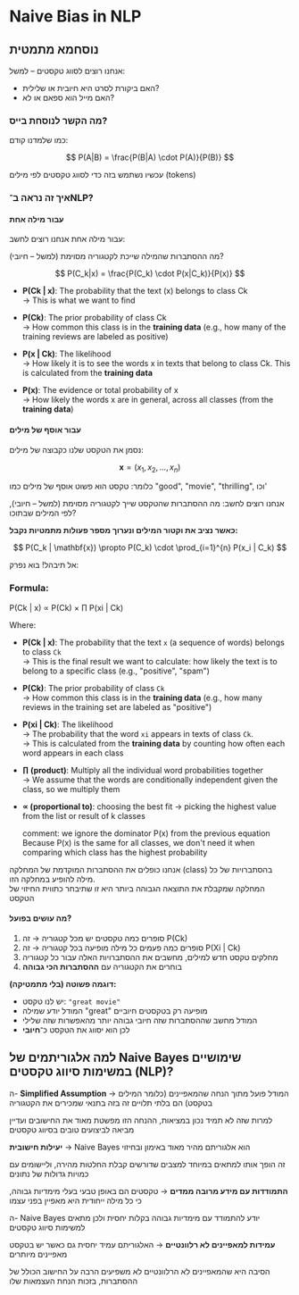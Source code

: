 # Naive Bias in NLP

## נוסחמא מתמטית

אנחנו רוצים לסווג טקסטים – למשל:
- האם ביקורת לסרט היא חיובית או שלילית?
- האם מייל הוא ספאם או לא?

### מה הקשר לנוסחת בייס?

כמו שלמדנו קודם:

$$
P(A|B) = \frac{P(B|A) \cdot P(A)}{P(B)}
$$

עכשיו נשתמש בזה כדי לסווג טקסטים לפי מילים (tokens)

### איך זה נראה ב־NLP?

#### עבור מילה אחת

עבור מילה אחת אנחנו רוצים לחשב:

מה ההסתברות שהמילה שייכת לקטגוריה מסוימת (למשל – חיובי)?

$$
P(C_k|x) = \frac{P(C_k) \cdot P(x|C_k)}{P(x)}
$$

- **P(Ck | x)**: The probability that the text (x) belongs to class Ck  
  → This is what we want to find

- **P(Ck)**: The prior probability of class Ck  
  → How common this class is in the **training data** (e.g., how many of the training reviews are labeled as positive)

- **P(x | Ck)**: The likelihood  
  → How likely it is to see the words x in texts that belong to class Ck. This is calculated from the **training data**

- **P(x)**: The evidence or total probability of x  
  → How likely the words x are in general, across all classes (from the **training data**)

#### עבור אוסף של מילים

נסמן את הטקסט שלנו כקבוצה של מילים:

$$
\mathbf{x} = (x_1, x_2, ..., x_n)
$$

כלומר: טקסט הוא פשוט אוסף של מילים כמו "good", "movie", "thrilling", וכו'

אנחנו רוצים לחשב:
מה ההסתברות שהטקסט שייך לקטגוריה מסוימת (למשל – חיובי), לפי המילים שבתוכו?

**כאשר נציב את וקטור המילים ונערוך מספר פעולות מתמטיות נקבל:**

$$
P(C_k | \mathbf{x}) \propto P(C_k) \cdot \prod_{i=1}^{n} P(x_i | C_k)
$$

אל תיבהל! בוא נפרק:


### Formula:
P(Ck | x) ∝ P(Ck) × ∏ P(xi | Ck)

Where:

- **P(Ck | x)**: The probability that the text `x` (a sequence of words) belongs to class `Ck`  
  → This is the final result we want to calculate: how likely the text is to belong to a specific class (e.g., "positive", "spam")

- **P(Ck)**: The prior probability of class `Ck`  
  → How common this class is in the **training data** (e.g., how many reviews in the training set are labeled as "positive")

- **P(xi | Ck)**: The likelihood  
  → The probability that the word `xi` appears in texts of class `Ck`.  
  → This is calculated from the **training data** by counting how often each word appears in each class

- **∏ (product)**: Multiply all the individual word probabilities together  
  → We assume that the words are conditionally independent given the class, so we multiply them

- **∝ (proportional to)**: choosing the best fit
  → picking the highest value from the list or result of k classes

  comment:
  we ignore the dominator P(x) from the previous equation
  Because P(x) is the same for all classes, we don't need it when comparing which class has the highest probability

אנחנו כופלים את ההסתברות המוקדמת של המחלקה (class) בהסתברויות של כל מילה להופיע במחלקה הזו.  
המחלקה שמקבלת את התוצאה הגבוהה ביותר היא זו שתיבחר כתווית החיזוי של הטקסט

#### מה עושים בפועל?

1. סופרים כמה טקסטים יש מכל קטגוריה → זה P(Ck)
2. סופרים כמה פעמים כל מילה מופיעה בכל קטגוריה → זה P(Xi | Ck)
3. מחלקים טקסט חדש למילים, מחשבים את ההסתברויות האלה עבור כל קטגוריה
4. בוחרים את הקטגוריה עם **ההסתברות הכי גבוהה**

**דוגמה פשוטה (בלי מתמטיקה):**

- יש לנו טקסט: `"great movie"`
- המודל יודע שמילה "great" מופיעה רק בטקסטים חיוביים
- המודל מחשב שההסתברות שזה חיובי גבוהה יותר מהאפשרות שזה שלילי
- לכן הוא יסווג את הטקסט כ־**חיובי**

## למה אלגוריתמים של Naive Bayes שימושיים במשימות סיווג טקסטים (NLP)?

ה- **Simplified Assumption** → המודל פועל מתוך הנחה שהמאפיינים (כלומר המילים בטקסט) הם בלתי תלויים זה בזה בתנאי שמכירים את הקטגוריה

למרות שזה לא תמיד נכון במציאות, ההנחה הזו מפשטת מאוד את החישובים ועדיין מביאה לביצועים טובים בסיווג טקסטים

**יעילות חישובית** → Naive Bayes הוא אלגוריתם מהיר מאוד באימון ובחיזוי

זה הופך אותו למתאים במיוחד למצבים שדורשים קבלת החלטות מהירה, וליישומים עם כמויות גדולות של נתונים

**התמודדות עם מידע מרובה ממדים** → טקסטים הם באופן טבעי בעלי מימדיות גבוהה, כי כל מילה ייחודית היא מאפיין בפני עצמו

ה- Naive Bayes יודע להתמודד עם מימדיות גבוהה בקלות יחסית ולכן מתאים למשימות סיווג טקסטים

**עמידות למאפיינים לא רלוונטיים** → האלגוריתם עמיד יחסית גם כאשר יש בטקסט מאפיינים מיותרים

הסיבה היא שהמאפיינים לא הרלוונטיים לא משפיעים הרבה על החישוב הכולל של ההסתברות, בזכות הנחת העצמאות שלו

